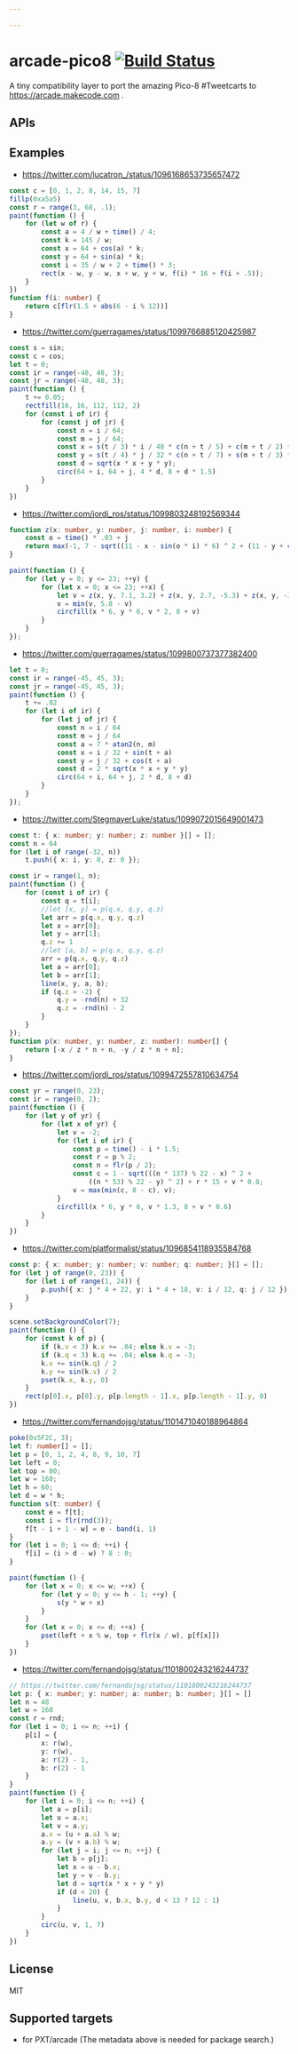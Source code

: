 ```yaml
---

---
```


# arcade-pico8 [![Build Status](https://travis-ci.org/pelikhan/arcade-pico8.svg?branch=master)](https://travis-ci.org/pelikhan/arcade-pico8)

A tiny compatibility layer to port the amazing Pico-8 #Tweetcarts
to https://arcade.makecode.com .

## APIs



## Examples

* https://twitter.com/lucatron_/status/1096168653735657472

```typescript
const c = [0, 1, 2, 8, 14, 15, 7]
fillp(0xa5a5)
const r = range(3, 68, .1);
paint(function () {
    for (let w of r) {
        const a = 4 / w + time() / 4;
        const k = 145 / w;
        const x = 64 + cos(a) * k;
        const y = 64 + sin(a) * k;
        const i = 35 / w + 2 + time() * 3;
        rect(x - w, y - w, x + w, y + w, f(i) * 16 + f(i + .5));
    }
})
function f(i: number) {
    return c[flr(1.5 + abs(6 - i % 12))]
}
```

* https://twitter.com/guerragames/status/1099766885120425987

```typescript
const s = sin;
const c = cos;
let t = 0;
const ir = range(-48, 48, 3);
const jr = range(-48, 48, 3);
paint(function () {
    t += 0.05;
    rectfill(16, 16, 112, 112, 2)
    for (const i of ir) {
        for (const j of jr) {
            const n = i / 64;
            const m = j / 64;
            const x = s(t / 3) * i / 48 * c(n + t / 5) + c(m + t / 2) * s(n + t / 5);
            const y = s(t / 4) * j / 32 * c(n + t / 7) + s(m + t / 3) * s(n + t / 7);
            const d = sqrt(x * x + y * y);
            circ(64 + i, 64 + j, 4 * d, 8 + d * 1.5)
        }
    }
})
```

* https://twitter.com/jordi_ros/status/1099803248192569344

```typescript
function z(x: number, y: number, j: number, i: number) {
    const o = time() * .03 + j
    return max(-1, 7 - sqrt((11 - x - sin(o * i) * 6) ^ 2 + (11 - y + cos(o * j) * 6) ^ 2))
}

paint(function () {
    for (let y = 0; y <= 23; ++y) {
        for (let x = 0; x <= 23; ++x) {
            let v = z(x, y, 7.1, 3.2) + z(x, y, 2.7, -5.3) + z(x, y, -3.5, 4.3)
            v = min(v, 5.8 - v)
            circfill(x * 6, y * 6, v * 2, 8 + v)
        }
    }
});
```

* https://twitter.com/guerragames/status/1099800737377382400

```typescript
let t = 0;
const ir = range(-45, 45, 3);
const jr = range(-45, 45, 3);
paint(function () {
    t += .02
    for (let i of ir) {
        for (let j of jr) {
            const n = i / 64
            const m = j / 64
            const a = 7 * atan2(n, m)
            const x = i / 32 + sin(t + a)
            const y = j / 32 + cos(t + a)
            const d = 2 * sqrt(x * x + y * y)
            circ(64 + i, 64 + j, 2 * d, 8 + d)
        }
    }
});
```

* https://twitter.com/StegmayerLuke/status/1099072015649001473

```typescript
const t: { x: number; y: number; z: number }[] = [];
const n = 64
for (let i of range(-32, n))
    t.push({ x: i, y: 0, z: 0 });

const ir = range(1, n);
paint(function () {
    for (const i of ir) {
        const q = t[i];
        //let [x, y] = p(q.x, q.y, q.z)
        let arr = p(q.x, q.y, q.z)
        let x = arr[0];
        let y = arr[1];
        q.z += 1
        //let [a, b] = p(q.x, q.y, q.z)
        arr = p(q.x, q.y, q.z)
        let a = arr[0];
        let b = arr[1];
        line(x, y, a, b);
        if (q.z > -2) {
            q.y = -rnd(n) + 32
            q.z = -rnd(n) - 2
        }
    }
});
function p(x: number, y: number, z: number): number[] {
    return [-x / z * n + n, -y / z * n + n];
}
```

* https://twitter.com/jordi_ros/status/1099472557810634754

```typescript
const yr = range(0, 23);
const ir = range(0, 2);
paint(function () {
    for (let y of yr) {
        for (let x of yr) {
            let v = -2;
            for (let i of ir) {
                const p = time() - i * 1.5;
                const r = p % 2;
                const n = flr(p / 2);
                const c = 1 - sqrt(((n * 137) % 22 - x) ^ 2 +
                    ((n * 53) % 22 - y) ^ 2) + r * 15 + v * 0.8;
                v = max(min(c, 8 - c), v);
            }
            circfill(x * 6, y * 6, v * 1.3, 8 + v * 0.6)
        }
    }
})
```

* https://twitter.com/platformalist/status/1096854118935584768

```typescript
const p: { x: number; y: number; v: number; q: number; }[] = [];
for (let j of range(0, 23)) {
    for (let i of range(1, 24)) {
        p.push({ x: j * 4 + 22, y: i * 4 + 18, v: i / 12, q: j / 12 });
    }
}

scene.setBackgroundColor(7);
paint(function () {
    for (const k of p) {
        if (k.v < 3) k.v += .04; else k.v = -3;
        if (k.q < 3) k.q += .04; else k.q = -3;
        k.x += sin(k.q) / 2
        k.y += sin(k.v) / 2
        pset(k.x, k.y, 0)
    }
    rect(p[0].x, p[0].y, p[p.length - 1].x, p[p.length - 1].y, 0)
})
```

* https://twitter.com/fernandojsg/status/1101471040188964864

```typescript
poke(0x5F2C, 3);
let f: number[] = [];
let p = [0, 1, 2, 4, 8, 9, 10, 7]
let left = 0;
let top = 80;
let w = 160;
let h = 60;
let d = w * h;
function s(t: number) {
    const e = f[t];
    const i = flr(rnd(3));
    f[t - i + 1 - w] = e - band(i, 1)
}
for (let i = 0; i <= d; ++i) {
    f[i] = (i > d - w) ? 8 : 0;
}

paint(function () {
    for (let x = 0; x <= w; ++x) {
        for (let y = 0; y <= h - 1; ++y) {
            s(y * w + x)
        }
    }
    for (let x = 0; x <= d; ++x) {
        pset(left + x % w, top + flr(x / w), p[f[x]])
    }
})
```

* https://twitter.com/fernandojsg/status/1101800243216244737

```typescript
// https://twitter.com/fernandojsg/status/1101800243216244737
let p: { x: number; y: number; a: number; b: number; }[] = []
let n = 48
let w = 160
const r = rnd;
for (let i = 0; i <= n; ++i) {
    p[i] = {
        x: r(w),
        y: r(w),
        a: r(2) - 1,
        b: r(2) - 1
    }
}
paint(function () {
    for (let i = 0; i <= n; ++i) {
        let a = p[i];
        let u = a.x;
        let v = a.y;
        a.x = (u + a.a) % w;
        a.y = (v + a.b) % w;
        for (let j = i; j <= n; ++j) {
            let b = p[j];
            let x = u - b.x;
            let y = v - b.y;
            let d = sqrt(x * x + y * y)
            if (d < 20) {
                line(u, v, b.x, b.y, d < 13 ? 12 : 1)
            }
        }
        circ(u, v, 1, 7)
    }
})
```

## License

MIT

## Supported targets

* for PXT/arcade
(The metadata above is needed for package search.)

